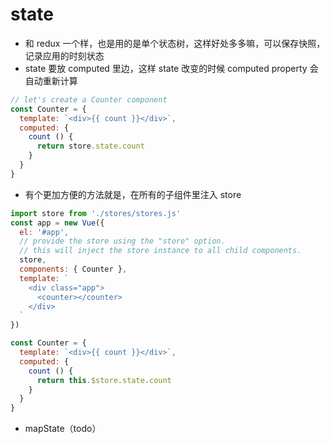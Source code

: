 # state
* 和 redux 一个样，也是用的是单个状态树，这样好处多多嘛，可以保存快照，记录应用的时刻状态
* state 要放 computed 里边，这样 state 改变的时候 computed property 会自动重新计算

```js
// let's create a Counter component
const Counter = {
  template: `<div>{{ count }}</div>`,
  computed: {
    count () {
      return store.state.count
    }
  }
}
```

* 有个更加方便的方法就是，在所有的子组件里注入 store

```js
import store from './stores/stores.js'
const app = new Vue({
  el: '#app',
  // provide the store using the "store" option.
  // this will inject the store instance to all child components.
  store,
  components: { Counter },
  template: `
    <div class="app">
      <counter></counter>
    </div>
  `
})

const Counter = {
  template: `<div>{{ count }}</div>`,
  computed: {
    count () {
      return this.$store.state.count
    }
  }
}
```

* mapState（todo）
